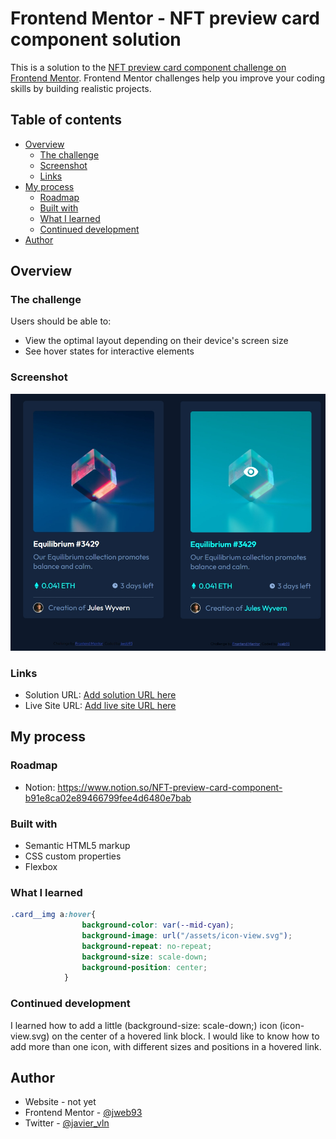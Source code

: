 # Frontend Mentor - NFT preview card component solution

This is a solution to the [NFT preview card component challenge on Frontend Mentor](https://www.frontendmentor.io/challenges/nft-preview-card-component-SbdUL_w0U). Frontend Mentor challenges help you improve your coding skills by building realistic projects. 

## Table of contents

- [Overview](#overview)
  - [The challenge](#the-challenge)
  - [Screenshot](#screenshot)
  - [Links](#links)
- [My process](#my-process)
  - [Roadmap](#roadmap)
  - [Built with](#built-with)
  - [What I learned](#what-i-learned)
  - [Continued development](#continued-development)
- [Author](#author)

## Overview

### The challenge

Users should be able to:

- View the optimal layout depending on their device's screen size
- See hover states for interactive elements

### Screenshot

![](./screenshot.jpg)

### Links

- Solution URL: [Add solution URL here](https://your-solution-url.com)
- Live Site URL: [Add live site URL here](https://your-live-site-url.com)

## My process

### Roadmap

- Notion: https://www.notion.so/NFT-preview-card-component-b91e8ca02e89466799fee4d6480e7bab

### Built with

- Semantic HTML5 markup
- CSS custom properties
- Flexbox

### What I learned

```css
.card__img a:hover{
                background-color: var(--mid-cyan);
                background-image: url("/assets/icon-view.svg");
                background-repeat: no-repeat;
                background-size: scale-down;
                background-position: center;
            }
```

### Continued development

I learned how to add a little (background-size: scale-down;) icon (icon-view.svg) on the center of a hovered link block. I would like to know how to add more than one icon, with different sizes and positions in a hovered link.

## Author

- Website - not yet
- Frontend Mentor - [@jweb93](https://www.frontendmentor.io/profile/jweb93)
- Twitter - [@javier_vln](https://twitter.com/javier_vln)


